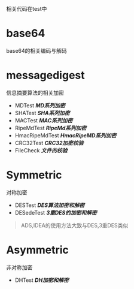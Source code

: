相关代码在test中
# base64
base64的相关编码与解码
# messagedigest
信息摘要算法的相关加密

-   MDTest **_MD系列加密_**
-   SHATest **_SHA系列加密_**
-   MACTest **_MAC系列加密_**
-   RipeMdTest **_RipeMd系列加密_**
-   HmacRipeMdTest **_HmacRipeMD系列加密_**
-   CRC32Test **_CRC32加密校验_**
-   FileCheck **_文件的校验_**

# Symmetric
对称加密

-   DESTest **_DES算法加密和解密_**
-   DESedeTest **_3重DES的加密和解密_**
> ADS,IDEA的使用方法大致与DES,3重DES类似

# Asymmetric 
非对称加密

-   DHTest **_DH加密和解密_**